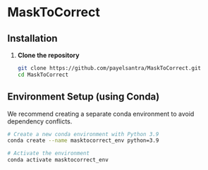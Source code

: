 # MaskToCorrect
## Installation

1. **Clone the repository**  
   ```bash
   git clone https://github.com/payelsantra/MaskToCorrect.git
   cd MaskToCorrect

## Environment Setup (using Conda)

We recommend creating a separate conda environment to avoid dependency conflicts.

```bash
# Create a new conda environment with Python 3.9
conda create --name masktocorrect_env python=3.9

# Activate the environment
conda activate masktocorrect_env

